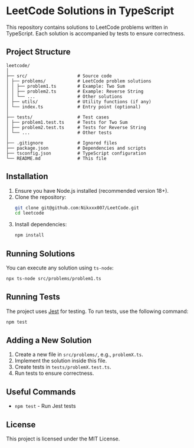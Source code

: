 # LeetCode Solutions in TypeScript

This repository contains solutions to LeetCode problems written in TypeScript. Each solution is accompanied by tests to ensure correctness.

## Project Structure

```
leetcode/
│
├── src/                   # Source code
│ ├── problems/            # LeetCode problem solutions
│ │ ├── problem1.ts        # Example: Two Sum
│ │ ├── problem2.ts        # Example: Reverse String
│ │ └── ...                # Other solutions
│ ├── utils/               # Utility functions (if any)
│ └── index.ts             # Entry point (optional)
│
├── tests/                 # Test cases
│ ├── problem1.test.ts     # Tests for Two Sum
│ ├── problem2.test.ts     # Tests for Reverse String
│ └── ...                  # Other tests
│
├── .gitignore             # Ignored files
├── package.json           # Dependencies and scripts
├── tsconfig.json          # TypeScript configuration
└── README.md              # This file
```

## Installation

1. Ensure you have Node.js installed (recommended version 18+).
2. Clone the repository:
   ```sh
   git clone git@github.com:Nikxxx007/LeetCode.git
   cd leetcode
   ```
3. Install dependencies:
   ```sh
   npm install
   ```

## Running Solutions

You can execute any solution using `ts-node`:

```sh
npx ts-node src/problems/problem1.ts
```

## Running Tests

The project uses [Jest](https://jestjs.io/) for testing. To run tests, use the following command:

```sh
npm test
```

## Adding a New Solution

1. Create a new file in `src/problems/`, e.g., `problemX.ts`.
2. Implement the solution inside this file.
3. Create tests in `tests/problemX.test.ts`.
4. Run tests to ensure correctness.

## Useful Commands

- `npm test` - Run Jest tests

## License

This project is licensed under the MIT License.